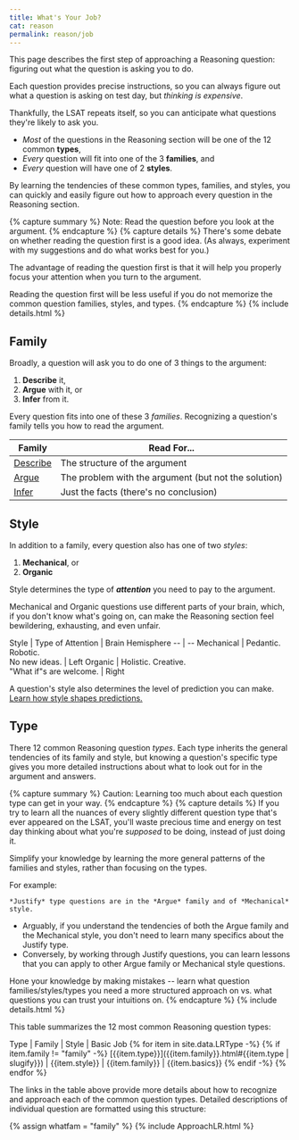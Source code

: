 ```yaml
---
title: What's Your Job?
cat: reason
permalink: reason/job
---
```


This page describes the first step of approaching a Reasoning question: figuring out what the question is asking you to do.

Each question provides precise instructions, so you can always figure out what a question is asking on test day, but *thinking is expensive*.

Thankfully, the LSAT repeats itself, so you can anticipate what questions they're likely to ask you.
- *Most* of the questions in the Reasoning section will be one of the 12 common **types**, 
- *Every* question will fit into one of the 3 **families**, and 
- *Every* question will have one of 2 **styles**. 

By learning the tendencies of these common types, families, and styles, you can quickly and easily figure out how to approach every question in the Reasoning section.

{% capture summary %}
Note: Read the question before you look at the argument.
{% endcapture %}
{% capture details %}
There's some debate on whether reading the question first is a good idea. (As always, experiment with my suggestions and do what works best for you.)

The advantage of reading the question first is that it will help you properly focus your attention when you turn to the argument.

Reading the question first will be less useful if you do not memorize the common question families, styles, and types.
{% endcapture %}
{% include details.html %}

## Family

Broadly, a question will ask you to do one of 3 things to the argument:

1. **Describe** it, 
2. **Argue** with it, or 
3. **Infer** from it.

Every question fits into one of these 3 *families*. Recognizing a question's family tells you how to read the argument.

Family | Read For...
-- | --
[Describe][describe] | The structure of the argument
[Argue][argue] | The problem with the argument (but not the solution)
[Infer][infer] | Just the facts (there's no conclusion)

## Style

In addition to a family, every question also has one of two *styles*:

1. **Mechanical**, or
2. **Organic**

Style determines the type of ***attention*** you need to pay to the argument. 

Mechanical and Organic questions use different parts of your brain, which, if you don't know what's going on, can make the Reasoning section feel bewildering, exhausting, and even unfair.

Style | Type of Attention | Brain Hemisphere
-- | --
Mechanical | Pedantic. Robotic. <br>No new ideas. | Left
Organic | Holistic. Creative. <br>"What if"s are welcome. | Right

A question's style also determines the level of prediction you can make. [Learn how style shapes predictions.][predict]

## Type

There 12 common Reasoning question *types*. Each type inherits the general tendencies of its family and style, but knowing a question's specific type gives you more detailed instructions about what to look out for in the argument and answers.

{% capture summary %}
Caution: Learning too much about each question type can get in your way.
{% endcapture %}
{% capture details %}
If you try to learn all the nuances of every slightly different question type that's ever appeared on the LSAT, you'll waste precious time and energy on test day thinking about what you're *supposed* to be doing, instead of just doing it.

Simplify your knowledge by learning the more general patterns of the families and styles, rather than focusing on the types.

For example: 

    *Justify* type questions are in the *Argue* family and of *Mechanical* style. 

- Arguably, if you understand the tendencies of both the Argue family and the Mechanical style, you don't need to learn many specifics about the Justify type. 
- Conversely, by working through Justify questions, you can learn lessons that you can apply to other Argue family or Mechanical style questions.

Hone your knowledge by making mistakes -- learn what question families/styles/types you need a more structured approach on vs. what questions you can trust your intuitions on.
{% endcapture %}
{% include details.html %}

This table summarizes the 12 most common Reasoning question types:

Type | Family | Style | Basic Job
{% for item in site.data.LRType -%}
{% if item.family != "family" -%}
[{{item.type}}]({{item.family}}.html#{{item.type | slugify}}) | {{item.style}} | {{item.family}} | {{item.basics}}
{% endif -%}
{% endfor %}

The links in the table above provide more details about how to recognize and approach each of the common question types. Detailed descriptions of individual question are formatted using this structure:

{% assign whatfam = "family" %}
{% include ApproachLR.html %}

[describe]: describe.html
[argue]: argue.html
[infer]: infer.html
[specific]: predict.html#specific
[flex]: predict.html#flexible
[predict]: predict.html
